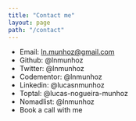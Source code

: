 ```yaml
---
title: "Contact me"
layout: page
path: "/contact"
---
```


- Email: ln.munhoz@gmail.com
- Github: @lnmunhoz
- Twitter: @lnmunhoz
- Codementor: @lnmunhoz
- Linkedin: @lucasnmunhoz
- Toptal: @lucas-nogueira-munhoz
- Nomadlist: @lnmunhoz
- Book a call with me